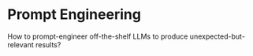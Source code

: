 # Prompt Engineering

How to prompt-engineer off-the-shelf LLMs to produce unexpected-but-relevant results?